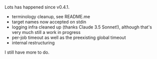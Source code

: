 Lots has happened since v0.4.1.


* terminology cleanup, see README.me
* target names now accepted on stdin
* logging infra cleaned up (thanks Claude 3.5 Sonnet!),  although that's very much still a work in progress
* per-job timeout as well as the preexisting global timeout
* internal restructuring


I still have more to do.